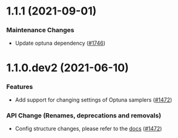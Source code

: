 1.1.1 (2021-09-01)
=======================

### Maintenance Changes

- Update optuna dependency ([#1746](https://github.com/facebookresearch/hydra/issues/1634))


1.1.0.dev2 (2021-06-10)
=======================

### Features

- Add support for changing settings of Optuna samplers ([#1472](https://github.com/facebookresearch/hydra/issues/1472))

### API Change (Renames, deprecations and removals)

- Config structure changes, please refer to the [docs](https://hydra.cc/docs/next/plugins/optuna_sweeper/) ([#1472](https://github.com/facebookresearch/hydra/issues/1472))

